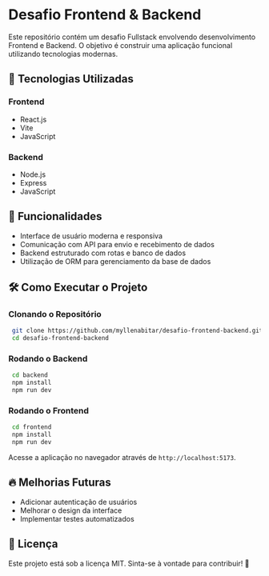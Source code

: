 # Desafio Frontend & Backend

Este repositório contém um desafio Fullstack envolvendo desenvolvimento Frontend e Backend. O objetivo é construir uma aplicação funcional utilizando tecnologias modernas.

## 🚀 Tecnologias Utilizadas

### Frontend
- React.js
- Vite
- JavaScript

### Backend
- Node.js
- Express
- JavaScript

## 📌 Funcionalidades

- Interface de usuário moderna e responsiva
- Comunicação com API para envio e recebimento de dados
- Backend estruturado com rotas e banco de dados
- Utilização de ORM para gerenciamento da base de dados

## 🛠 Como Executar o Projeto

### Clonando o Repositório
```sh
 git clone https://github.com/myllenabitar/desafio-frontend-backend.git
 cd desafio-frontend-backend
```

### Rodando o Backend
```sh
 cd backend
 npm install
 npm run dev
```

### Rodando o Frontend
```sh
 cd frontend
 npm install
 npm run dev
```

Acesse a aplicação no navegador através de `http://localhost:5173`.

## 🔥 Melhorias Futuras

- Adicionar autenticação de usuários
- Melhorar o design da interface
- Implementar testes automatizados

## 📄 Licença

Este projeto está sob a licença MIT. Sinta-se à vontade para contribuir! 🚀


